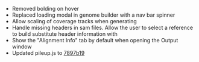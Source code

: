 * Removed bolding on hover
* Replaced loading modal in genome builder with a nav bar spinner
* Allow scaling of coverage tracks when generating
* Handle missing headers in sam files. Allow the user to select a reference to build substitute header information with
* Show the "Alignment Info" tab by default when opening the Output window
* Updated pileup.js to [7897b19](https://github.com/chgibb/pileup.js/tree/7897b19847399e0224100154f78722a65f8565a2)